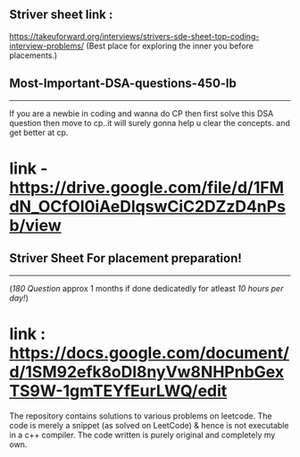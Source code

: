 ## Striver sheet link :
https://takeuforward.org/interviews/strivers-sde-sheet-top-coding-interview-problems/
(Best place for exploring the inner you before placements.)

## Most-Important-DSA-questions-450-lb
----------------------------------------------
If you are a newbie in coding and wanna do CP then first solve this DSA question then move to cp..it will surely gonna help u clear the concepts. and get better at cp.

# link - https://drive.google.com/file/d/1FMdN_OCfOI0iAeDlqswCiC2DZzD4nPsb/view

## Striver Sheet For placement preparation!
----------------------------------------------
(*180 Question* approx 1 months if done dedicatedly for atleast *10 hours per day!*)
# link : https://docs.google.com/document/d/1SM92efk8oDl8nyVw8NHPnbGexTS9W-1gmTEYfEurLWQ/edit


The repository contains solutions to various problems on leetcode. The code is merely a snippet (as solved on LeetCode) & hence is not executable in a c++ compiler. The code written is purely original and completely my own.
